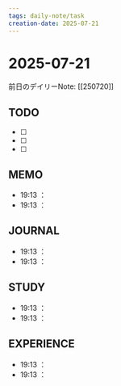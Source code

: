 ```yaml
---
tags: daily-note/task
creation-date: 2025-07-21
---
```


# 2025-07-21

 

前日のデイリーNote: [[250720]]
## TODO
- [ ] 
- [ ] 
- [ ] 

## MEMO
- 19:13 ：
- 19:13 ：

## JOURNAL
- 19:13 ：
- 19:13 ：

## STUDY
- 19:13 ：
- 19:13 ：

## EXPERIENCE
- 19:13 ：
- 19:13 ：